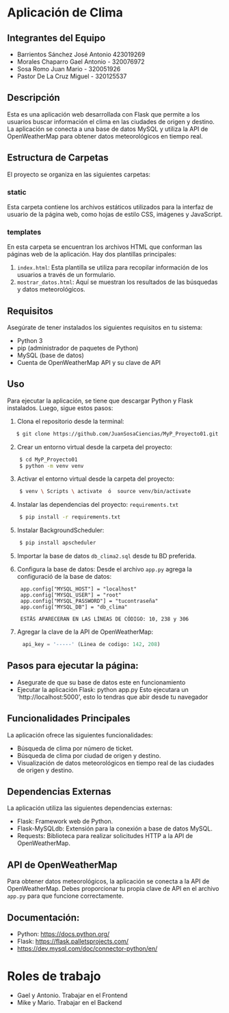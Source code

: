 # Aplicación de Clima

## Integrantes del Equipo
* Barrientos Sánchez José Antonio 423019269
* Morales Chaparro Gael Antonio - 320076972
* Sosa Romo Juan Mario - 320051926
* Pastor De La Cruz Miguel - 320125537

## Descripción
Esta es una aplicación web desarrollada con Flask que permite a los usuarios buscar información el clima en las ciudades de origen y destino. La aplicación se conecta a una base de datos MySQL y utiliza la API de OpenWeatherMap para obtener datos meteorológicos en tiempo real.

## Estructura de Carpetas
El proyecto se organiza en las siguientes carpetas:

### static
Esta carpeta contiene los archivos estáticos utilizados para la interfaz de usuario de la página web, como hojas de estilo CSS, imágenes y JavaScript.

### templates
En esta carpeta se encuentran los archivos HTML que conforman las páginas web de la aplicación. Hay dos plantillas principales:

1. `index.html`: Esta plantilla se utiliza para recopilar información de los usuarios a través de un formulario.
2. `mostrar_datos.html`: Aquí se muestran los resultados de las búsquedas y datos meteorológicos.

## Requisitos

Asegúrate de tener instalados los siguientes requisitos en tu sistema:

- Python 3
- pip (administrador de paquetes de Python)
- MySQL (base de datos)
- Cuenta de OpenWeatherMap API y su clave de API

## Uso
Para ejecutar la aplicación, se tiene que descargar Python y Flask instalados. Luego, sigue estos pasos:

1. Clona el repositorio desde la terminal:

```bash
   $ git clone https://github.com/JuanSosaCiencias/MyP_Proyecto01.git
```

2. Crear un entorno virtual desde la carpeta del proyecto:

```bash
    $ cd MyP_Proyecto01
    $ python -m venv venv
```
3. Activar el entorno virtual desde la carpeta del proyecto:

```bash
    $ venv \ Scripts \ activate  ó  source venv/bin/activate 
```

4. Instalar las dependencias del proyecto: `requirements.txt`

```bash
    $ pip install -r requirements.txt
```

5. Instalar BackgroundScheduler:

```bash
    $ pip install apscheduler
```

5. Importar la base de datos `db_clima2.sql` desde tu BD preferida.

6. Configura la base de datos: 
    Desde el archivo `app.py` agrega la configuració de la base de datos:

        app.config["MYSQL_HOST"] = "localhost"
        app.config["MYSQL_USER"] = "root"
        app.config["MYSQL_PASSWORD"] = "tucontraseña"
        app.config["MYSQL_DB"] = "db_clima"

        ESTÄS APARECERAN EN LAS LÍNEAS DE CÓDIGO: 10, 238 y 306  

7. Agregar la clave de la API de OpenWeatherMap:

``` python
     api_key = '-----' (Linea de codigo: 142, 208)
```


## Pasos para ejecutar la página:
- Asegurate de que su base de datos este en funcionamiento
- Ejecutar la aplicación Flask:
    python app.py
Esto ejecutara un 'http://localhost:5000', esto lo tendras que abir desde tu navegador


## Funcionalidades Principales
La aplicación ofrece las siguientes funcionalidades:

- Búsqueda de clima por número de ticket.
- Búsqueda de clima por ciudad de origen y destino.
- Visualización de datos meteorológicos en tiempo real de las ciudades de origen y destino.

## Dependencias Externas
La aplicación utiliza las siguientes dependencias externas:

- Flask: Framework web de Python.
- Flask-MySQLdb: Extensión para la conexión a base de datos MySQL.
- Requests: Biblioteca para realizar solicitudes HTTP a la API de OpenWeatherMap.

## API de OpenWeatherMap
Para obtener datos meteorológicos, la aplicación se conecta a la API de OpenWeatherMap. Debes proporcionar tu propia clave de API en el archivo `app.py` para que funcione correctamente.

## Documentación: 

- Python: https://docs.python.org/
- Flask: https://flask.palletsprojects.com/ 
- https://dev.mysql.com/doc/connector-python/en/








# Roles de trabajo

* Gael y Antonio. Trabajar en el Frontend 
* Mike y Mario. Trabajar en el Backend
